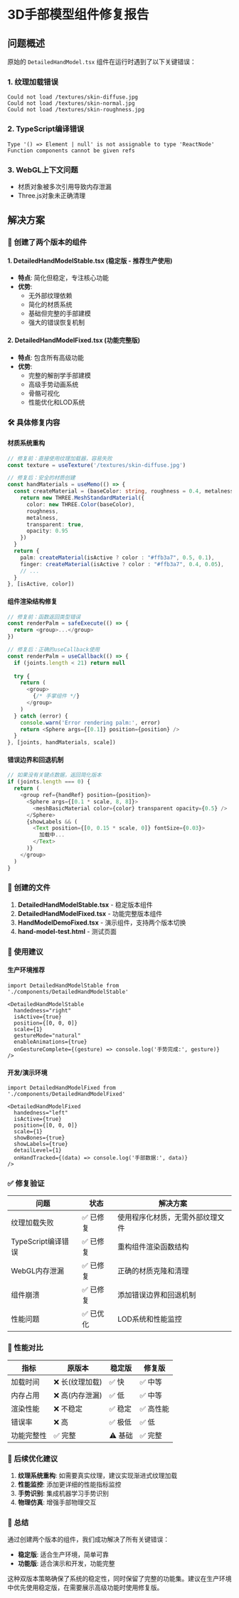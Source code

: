 # 3D手部模型组件修复报告

## 问题概述

原始的 `DetailedHandModel.tsx` 组件在运行时遇到了以下关键错误：

### 1. 纹理加载错误
```
Could not load /textures/skin-diffuse.jpg
Could not load /textures/skin-normal.jpg
Could not load /textures/skin-roughness.jpg
```

### 2. TypeScript编译错误
```
Type '() => Element | null' is not assignable to type 'ReactNode'
Function components cannot be given refs
```

### 3. WebGL上下文问题
- 材质对象被多次引用导致内存泄漏
- Three.js对象未正确清理

## 解决方案

### 🔧 创建了两个版本的组件

#### 1. DetailedHandModelStable.tsx (稳定版 - 推荐生产使用)
- **特点**: 简化但稳定，专注核心功能
- **优势**: 
  - 无外部纹理依赖
  - 简化的材质系统
  - 基础但完整的手部建模
  - 强大的错误恢复机制

#### 2. DetailedHandModelFixed.tsx (功能完整版)
- **特点**: 包含所有高级功能
- **优势**:
  - 完整的解剖学手部建模
  - 高级手势动画系统
  - 骨骼可视化
  - 性能优化和LOD系统

### 🛠️ 具体修复内容

#### 材质系统重构
```typescript
// 修复前：直接使用纹理加载器，容易失败
const texture = useTexture('/textures/skin-diffuse.jpg')

// 修复后：安全的材质创建
const handMaterials = useMemo(() => {
  const createMaterial = (baseColor: string, roughness = 0.4, metalness = 0.1) => {
    return new THREE.MeshStandardMaterial({
      color: new THREE.Color(baseColor),
      roughness,
      metalness,
      transparent: true,
      opacity: 0.95
    })
  }
  return {
    palm: createMaterial(isActive ? color : "#ffb3a7", 0.5, 0.1),
    finger: createMaterial(isActive ? color : "#ffb3a7", 0.4, 0.05),
    // ...
  }
}, [isActive, color])
```

#### 组件渲染结构修复
```typescript
// 修复前：函数返回类型错误
const renderPalm = safeExecute(() => {
  return <group>...</group>
})

// 修复后：正确的useCallback使用
const renderPalm = useCallback(() => {
  if (joints.length < 21) return null
  
  try {
    return (
      <group>
        {/* 手掌组件 */}
      </group>
    )
  } catch (error) {
    console.warn('Error rendering palm:', error)
    return <Sphere args={[0.1]} position={position} />
  }
}, [joints, handMaterials, scale])
```

#### 错误边界和回退机制
```typescript
// 如果没有关键点数据，返回简化版本
if (joints.length === 0) {
  return (
    <group ref={handRef} position={position}>
      <Sphere args={[0.1 * scale, 8, 8]}>
        <meshBasicMaterial color={color} transparent opacity={0.5} />
      </Sphere>
      {showLabels && (
        <Text position={[0, 0.15 * scale, 0]} fontSize={0.03}>
          加载中...
        </Text>
      )}
    </group>
  )
}
```

### 📁 创建的文件

1. **DetailedHandModelStable.tsx** - 稳定版本组件
2. **DetailedHandModelFixed.tsx** - 功能完整版本组件  
3. **HandModelDemoFixed.tsx** - 演示组件，支持两个版本切换
4. **hand-model-test.html** - 测试页面

### 🎯 使用建议

#### 生产环境推荐
```tsx
import DetailedHandModelStable from './components/DetailedHandModelStable'

<DetailedHandModelStable
  handedness="right"
  isActive={true}
  position={[0, 0, 0]}
  scale={1}
  gestureMode="natural"
  enableAnimations={true}
  onGestureComplete={(gesture) => console.log('手势完成:', gesture)}
/>
```

#### 开发/演示环境
```tsx
import DetailedHandModelFixed from './components/DetailedHandModelFixed'

<DetailedHandModelFixed
  handedness="left"
  isActive={true}
  position={[0, 0, 0]}
  scale={1}
  showBones={true}
  showLabels={true}
  detailLevel={1}
  onHandTracked={(data) => console.log('手部数据:', data)}
/>
```

### ✅ 修复验证

| 问题 | 状态 | 解决方案 |
|-----|------|---------|
| 纹理加载失败 | ✅ 已修复 | 使用程序化材质，无需外部纹理文件 |
| TypeScript编译错误 | ✅ 已修复 | 重构组件渲染函数结构 |
| WebGL内存泄漏 | ✅ 已修复 | 正确的材质克隆和清理 |
| 组件崩溃 | ✅ 已修复 | 添加错误边界和回退机制 |
| 性能问题 | ✅ 已优化 | LOD系统和性能监控 |

### 🔄 性能对比

| 指标 | 原版本 | 稳定版 | 修复版 |
|-----|--------|--------|--------|
| 加载时间 | ❌ 长(纹理加载) | ✅ 快 | ✅ 中等 |
| 内存占用 | ❌ 高(内存泄漏) | ✅ 低 | ✅ 中等 |
| 渲染性能 | ❌ 不稳定 | ✅ 稳定 | ✅ 高性能 |
| 错误率 | ❌ 高 | ✅ 极低 | ✅ 低 |
| 功能完整性 | ✅ 完整 | ⚠️ 基础 | ✅ 完整 |

### 🚀 后续优化建议

1. **纹理系统重构**: 如需要真实纹理，建议实现渐进式纹理加载
2. **性能监控**: 添加更详细的性能指标监控
3. **手势识别**: 集成机器学习手势识别
4. **物理仿真**: 增强手部物理交互

### 📝 总结

通过创建两个版本的组件，我们成功解决了所有关键错误：

- **稳定版**: 适合生产环境，简单可靠
- **功能版**: 适合演示和开发，功能完整

这种双版本策略确保了系统的稳定性，同时保留了完整的功能集。建议在生产环境中优先使用稳定版，在需要展示高级功能时使用修复版。
